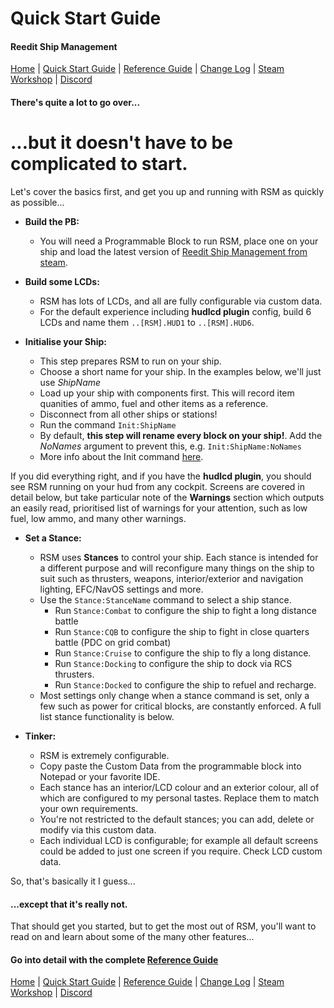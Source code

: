 ﻿# Quick Start Guide
#### Reedit Ship Management
[Home](https://github.com/christorreed/ReeditShipManagement/) | [Quick Start Guide](https://github.com/christorreed/ReeditShipManagement/blob/main/README.QuickStartGuide.md) | [Reference Guide](https://github.com/christorreed/ReeditShipManagement/blob/main/README.ReferenceGuide.md) | [Change Log](https://github.com/christorreed/ReeditShipManagement/blob/main/README.ChangeLog.md) | [Steam Workshop](https://steamcommunity.com/sharedfiles/filedetails/?id=2911212140) | [Discord](https://discord.gg/Z7UtZBBe) 

#### There's quite a lot to go over...

# ...but it doesn't have to be complicated to start.

Let's cover the basics first, and get you up and running with RSM as quickly as possible...

* **Build the PB:**
	* You will need a Programmable Block to run RSM, place one on your ship and load the latest version of [Reedit Ship Management from steam](https://steamcommunity.com/sharedfiles/filedetails/?id=2911212140).

* **Build some LCDs:**
	* RSM has lots of LCDs, and all are fully configurable via custom data.
	* For the default experience including **hudlcd plugin** config, build 6 LCDs and name them `..[RSM].HUD1` to `..[RSM].HUD6`.

* **Initialise your Ship:**
	* This step prepares RSM to run on your ship.
	* Choose a short name for your ship. In the examples below, we'll just use *ShipName*
	* Load up your ship with components first. This will record item quanities of ammo, fuel and other items as a reference.
	* Disconnect from all other ships or stations!
	* Run the command `Init:ShipName`
	* By default, **this step will rename every block on your ship!**. Add the *NoNames* argument to prevent this, e.g. `Init:ShipName:NoNames`
	* More info about the Init command [here](https://github.com/christorreed/ReeditShipManagement/blob/main/README.ReferenceGuide.md#init).

If you did everything right, and if you have the **hudlcd plugin**, you should see RSM running on your hud from any cockpit. Screens are covered in detail below, but take particular note of the **Warnings** section which outputs an easily read, prioritised list of warnings for your attention, such as low fuel, low ammo, and many other warnings.

* **Set a Stance:**
	* RSM uses **Stances** to control your ship. Each stance is intended for a different purpose and will reconfigure many things on the ship to suit such as thrusters, weapons, interior/exterior and navigation lighting, EFC/NavOS settings and more.
	* Use the `Stance:StanceName` command to select a ship stance.
		* Run `Stance:Combat` to configure the ship to fight a long distance battle
		* Run `Stance:CQB` to configure the ship to fight in close quarters battle (PDC on grid combat)
		* Run `Stance:Cruise` to configure the ship to fly a long distance.
		* Run `Stance:Docking` to configure the ship to dock via RCS thrusters.
		* Run `Stance:Docked` to configure the ship to refuel and recharge.
	* Most settings only change when a stance command is set, only a few such as power for critical blocks, are constantly enforced.  A full list stance functionality is below.

* **Tinker:**
	* RSM is extremely configurable.
	* Copy paste the Custom Data from the programmable block into Notepad or your favorite IDE.
	* Each stance has an interior/LCD colour and an exterior colour, all of which are configured to my personal tastes. Replace them to match your own requirements.
	* You're not restricted to the default stances; you can add, delete or modify via this custom data.
	* Each individual LCD is configurable; for example all default screens could be added to just one screen if you require.  Check LCD custom data.

So, that's basically it I guess...

#### ...except that it's really not.

That should get you started, but to get the most out of RSM, you'll want to read on and learn about some of the many other features...

#### Go into detail with the complete [Reference Guide](https://github.com/christorreed/ReeditShipManagement/blob/main/README.ReferenceGuide.md)

[Home](https://github.com/christorreed/ReeditShipManagement/) | [Quick Start Guide](https://github.com/christorreed/ReeditShipManagement/blob/main/README.QuickStartGuide.md) | [Reference Guide](https://github.com/christorreed/ReeditShipManagement/blob/main/README.ReferenceGuide.md) | [Change Log](https://github.com/christorreed/ReeditShipManagement/blob/main/README.ChangeLog.md) | [Steam Workshop](https://steamcommunity.com/sharedfiles/filedetails/?id=2911212140) | [Discord](https://discord.gg/Z7UtZBBe) 